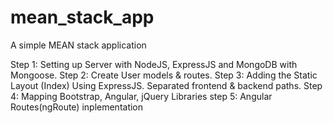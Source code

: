 # mean_stack_app

A simple MEAN stack application

Step 1: Setting up Server with NodeJS, ExpressJS and MongoDB with Mongoose.
Step 2: Create User models & routes.
Step 3: Adding the Static Layout (Index) Using ExpressJS. Separated frontend & backend paths.
Step 4: Mapping Bootstrap, Angular, jQuery Libraries
step 5: Angular Routes(ngRoute) inplementation
